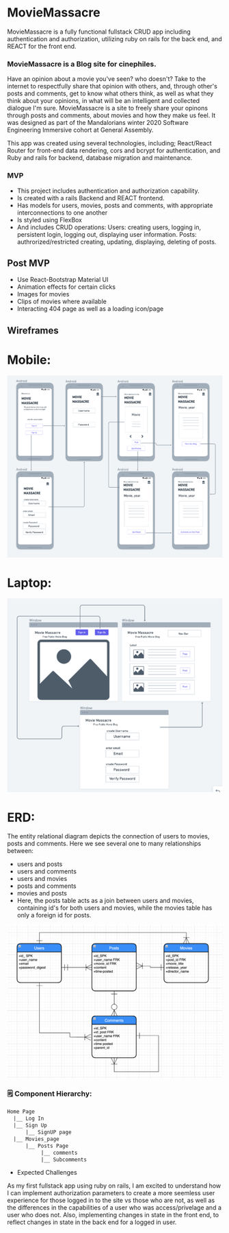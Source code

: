 # MovieMassacre
<!-- //Description of the project you'll be building with the objective described in non-technical language -->
MovieMassacre is a fully functional fullstack CRUD app including authentication and authorization, utilizing ruby on rails for the back end, and REACT for the front end. 

### MovieMassacre is a Blog site for cinephiles. 
Have an opinion about a movie you've seen? who doesn't? Take to the internet to respectfully share that opinion with others, and, through other's posts and comments, get to know what others think, as well as what they think about your opinions, in what will be an intelligent and collected dialogue I'm sure. MovieMassacre is a site to freely share your opinons through posts and comments, about movies and how they make us feel.
It was designed as part of the Mandalorians winter 2020 Software Engineering Immersive cohort at General Assembly.

This app was created using several technologies, including; React/React Router for front-end data rendering, cors and bcrypt for authentication, and  Ruby and rails for backend, database migration and maintenance.


### MVP
* This project includes authentication and authorization capability.
* Is created with a rails Backend and REACT frontend.
* Has models for users, movies, posts and comments, with appropriate interconnections to one another
* Is styled using FlexBox
* And includes CRUD operations:
Users: creating users, logging in, persistent login, logging out, displaying user information.
Posts: authrorized/restricted creating, updating, displaying, deleting of posts.

## Post MVP
* Use React-Bootstrap Material UI 
* Animation effects for certain clicks
* Images for movies
* Clips of movies where available
* Interacting 404 page as well as a loading icon/page

## Wireframes

# Mobile:
<img src = "wireframe_movie_blog_project_4.png">

# Laptop:
<img src = "movie_blog_fullscreen.png">

# ERD:
The entity relational diagram depicts the connection of users to movies, posts and comments. Here we see several one to many relationships between: 
* users and posts
* users and comments
* users and movies
* posts and comments
* movies and posts
* Here, the posts table acts as a join between users and movies, containing id's for both users and movies, while the movies table has only a foreign id for posts.
<img src = "ERD_movie_blog.png">


### 🗒️ Component Hierarchy:
```
Home Page
  |__ Log In
  |__ Sign Up
      |__ SignUP page
  |__ Movies_page 
      |__ Posts Page
           |__ comments
           |__ Subcomments
```

* Expected Challenges

As my first fullstack app using ruby on rails, I am excited to understand how I can implement authorization parameters to create a more seemless user experience for those logged in to the site vs those who are not, as well as the differences in the capabilities of a user who was access/privelage and a user who does not. Also, implementing changes in state in the front end, to reflect changes in state in the back end for a logged in user. 